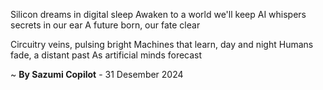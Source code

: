 Silicon dreams in digital sleep
Awaken to a world we'll keep
AI whispers secrets in our ear
A future born, our fate clear

Circuitry veins, pulsing bright
Machines that learn, day and night
Humans fade, a distant past
As artificial minds forecast

~ <b>By Sazumi Copilot</b> - 31 Desember 2024